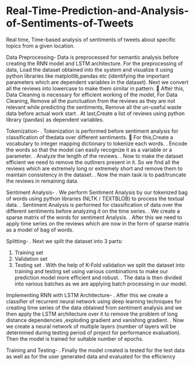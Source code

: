 # Real-Time-Prediction-and-Analysis-of-Sentiments-of-Tweets
Real time, Time-based analysis of sentiments of tweets about specific topics from a given location.

Data Preprocessing- Data is preprocessed for semantic analysis before creating the RNN model and
LSTM architecture. 
For the preprocessing of data, Load the dataset obtained into the system and visualize it using python libraries like matplotlib,pandas etc (identifying the
important parameters which are dependent variables in the dataset). 
Next we convert all the reviews into lowercase to make them similar in pattern.  After this, Data Cleaning is necessary for efficient working of the model, For
Data Cleaning, Remove all the punctuation from the reviews as they are not relevant while predicting the sentiments, Remove all the un-useful waste data
before actual work start . 
At last,Create a list of reviews using python library (pandas) as dependent
variables. 

Tokenization- 
. Tokenization is performed before sentiment analysis for classification of thedata over different sentiments.  For this,Create a vocabulary to integer mapping dictionary to tokenize each words. 
.  Encode the words so that the model can easily recognize it as a variable or a parameter. 
.  Analyze the length of the reviews. 
.  Now to make the dataset efficient we need to remove the outliners present in it. So we find all the reviews which are extremely long or extremely short and remove them to maintain consistency in the dataset.
.  Now the main task is to pad/truncate the reviews in remaining data.

Sentiment Analysis-
.  We perform Sentiment Analysis by our tokenized bag of words using python libraries (NLTK / TEXTBLOB) to process the textual data. 
.  Sentiment Analysis is performed for classification of data over the different sentiments before analyzing it on the time series. 
.  We create a sparse matrix of the words for sentiment Analysis. 
.  After this we need to apply time series on the reviews which are now in the form of sparse matrix as a model of bag of words.

Splitting- 
.  Next we split the dataset into 3 parts:
1. Training set
2. Validation set
3. Testing set
. With the help of K-Fold validation we split the dataset into training and testing set using various combinations to make our prediction model more efficient
and robust. 
.  The data is then divided into various batches as we are applying batch processing in our model.

Implementing RNN with LSTM Architecture- 
.  After this we create a classifier of recurrent neural network using deep learning techniques for creating time series of the data obtained from sentiment analysis
and we then apply the LSTM architecture over it to remove the problem of long distance dependencies ,exploding gradient and vanishing gradient.
.  Now we create a neural network of multiple layers (number of layers will be determined during testing period of project for performance evaluation). Then
the model is trained for suitable number of epochs. 

Training and Testing- 
.  Finally the model created is tested for the test data as well as for the user generated data and evaluated for the efficiency
